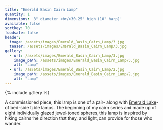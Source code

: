 ```yaml
---
title: "Emerald Basin Cairn Lamp"
quantity: 1
dimensions: '8" diameter <br/>30.25" high (10" harp)'
available: false
sortkey: 70
foodsafe: false
header:
  image: /assets/images/Emerald_Basin_Cairn_Lamp/3.jpg
  teaser: /assets/images/Emerald_Basin_Cairn_Lamp/3.jpg
gallery:
  - url: /assets/images/Emerald_Basin_Cairn_Lamp/3.jpg
    image_path: /assets/images/Emerald_Basin_Cairn_Lamp/3.jpg
    alt: "Lamp"
  - url: /assets/images/Emerald_Basin_Cairn_Lamp/2.jpg
    image_path: /assets/images/Emerald_Basin_Cairn_Lamp/2.jpg
    alt: "Lamp"
---
```


{% include gallery %}

A commissioned piece, this lamp is one of a pair- along with [Emerald Lake](../Emerald_Lake_Cairn_Lamp/)- of bed-side table lamps.  The beginning of my cairn series and made up of eight individually glazed jewel-toned spheres, this lamp is insipired by hiking cairns the direction that they, and light, can provide for those who wander.